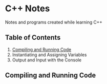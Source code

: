 # C++ Notes
Notes and programs created while learning C++

## Table of Contents
1. [Compiling and Running Code](https://github.com/BrandonBNguyen/Cplusplus-Notes/blob/main/README.md#compiling-and-running-code)
2. Instantiating and Assigning Variables
3. Output and Input with the Console

## Compiling and Running Code
